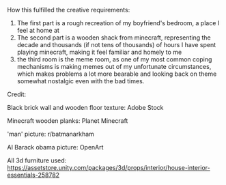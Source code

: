 How this fulfilled the creative requirements:

1. The first part is a rough recreation of my boyfriend's bedroom, a place I feel at home at
2. The second part is a wooden shack from minecraft, representing the decade and thousands (if not tens of thousands) of hours I have spent playing minecraft, making it feel familiar and homely to me
3. the third room is the meme room, as one of my most common coping mechanisms is making memes out of my unfortunate circumstances, which makes problems a lot more bearable and looking back on theme somewhat nostalgic even with the bad times. 

Credit: 

Black brick wall and wooden floor texture: Adobe Stock

Minecraft wooden planks: Planet Minecraft

'man' picture: r/batmanarkham

AI Barack obama picture: OpenArt

All 3d furniture used: https://assetstore.unity.com/packages/3d/props/interior/house-interior-essentials-258782

